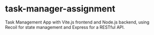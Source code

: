 # task-manager-assignment
Task Management App with Vite.js frontend and Node.js backend, using Recoil for state management and Express for a RESTful API.
